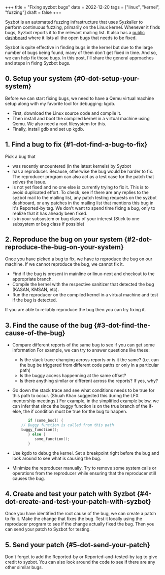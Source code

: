 +++
title = "Fixing syzbot bugs"
date = 2022-12-20
tags = ["linux", "kernel", "fuzzing"]
draft = false
+++

Syzbot is an automated fuzzing infrastructure that uses Syzkaller to perform continuous fuzzing, primarily on the Linux kernel.
Whenever it finds bugs, Syzbot reports it to the relevant mailing list.
It also has a [public dashboard](https://syzkaller.appspot.com/) where it lists all the open bugs that needs to be fixed.

Syzbot is quite effective in finding bugs in the kernel but due to the large number of bugs being found, many of them don't get fixed in time. And so, we can help fix those bugs.
In this post, I'll share the general approaches and steps in fixing Syzbot bugs.


## 0. Setup your system {#0-dot-setup-your-system}

Before we can start fixing bugs, we need to have a Qemu virtual machine setup along with my favorite tool for debugging: kgdb.

-   First, download the Linux source code and compile it.
-   Then install and boot the compiled kernel in a virtual machine using Qemu. We also need a root filesystem for this.
-   Finally, install gdb and set up kgdb.


## 1. Find a bug to fix {#1-dot-find-a-bug-to-fix}

Pick a bug that

-   was recently encountered (in the latest kernels) by Syzbot
-   has a reproducer. Because, otherwise the bug would be harder to fix.
    The reproducer program can also act as a test case for the patch that solves the issue.
-   is not yet fixed and no one else is currently trying to fix it. This is to avoid duplicated effort.
    To check, see if there are any replies to the syzbot mail to the mailing list, any
    patch testing requests on the syzbot dashboard, or any patches in the mailing list that
    mentions this bug in it's Reported-by tag. We don't want to spend time fixing a bug, only to realize that it has already been fixed.
-   is in your subsystem or bug class of your interest (Stick to one subsystem or bug class if possible)


## 2. Reproduce the bug on your system {#2-dot-reproduce-the-bug-on-your-system}

Once you have picked a bug to fix, we have to reproduce the bug on our machine.
If we cannot reproduce the bug, we cannot fix it.

-   Find if the bug is present in mainline or linux-next and checkout to the appropriate branch.
-   Compile the kernel with the respective sanitizer that detected the bug (KASAN, KMSAN, etc).
-   Run the reproducer on the compiled kernel in a virtual machine and test if the bug is detected.

If you are able to reliably reproduce the bug then you can try fixing it.


## 3. Find the cause of the bug {#3-dot-find-the-cause-of-the-bug}

-   Compare different reports of the same bug to see if you can get some information
    For example, we can try to answer questions like these:
    -   Is the stack trace changing across reports or is it the same?
        (i.e. can the bug be triggered from different code paths or only in a particular path)
    -   Is the buggy access happenning at the same offset?
    -   Is there anything similar or different across the reports? If yes, why?
-   Go down the stack trace and see what conditions needs to be true for this path to occur.
    (Shuah Khan suggested this during the LFX mentorship meetings.)
    For example, in the simplified example below, we can infer that since the buggy function is on
    the true branch of the if-else, the if condition must be true for the bug to happen.

    ```c
           if (some_bool) {
      	// Buggy function is called from this path
      	buggy_function();
           } else {
              some_function();
           }
    ```
-   Use kgdb to debug the kernel. Set a breakpoint right before the bug and look around to see what is causing the bug.
-   Minimize the reproducer manually. Try to remove some system calls or operations from the reproducer while ensuring that the reproducer still
    causes the bug.


## 4. Create and test your patch with Syzbot {#4-dot-create-and-test-your-patch-with-syzbot}

Once you have identified the root cause of the bug, we can create a patch to fix it.
Make the change that fixes the bug. Test it locally using the reproducer program to see if the change actually fixed the bug.
Then you can send your patch to Syzbot for testing.


## 5. Send your patch {#5-dot-send-your-patch}

Don't forget to add the Reported-by or Reported-and-tested-by tag to give credit to syzbot.
You can also look around the code to see if there are any other similar bugs.
